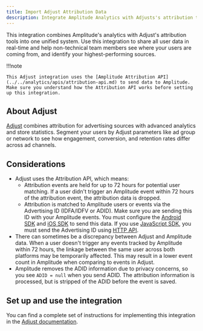 ```yaml
---
title: Import Adjust Attribution Data
description: Integrate Amplitude Analytics with Adjusts's attribution tools to see where users are coming from and which are your best-performing sources.
---
```


This integration combines Amplitude's analytics with Adjust's attribution tools into one unified system. Use this integration to share all user data in real-time and help non-technical team members see where your users are coming from, and identify your highest-performing sources.

!!!note

    This Adjust integration uses the [Amplitude Attribution API](../../analytics/apis/attribution-api.md) to send data to Amplitude. Make sure you understand how the Attribution API works before setting up this integration.

## About Adjust

[Adjust](https://www.adjust.com/) combines attribution for advertising sources with advanced analytics and store statistics. Segment your users by Adjust parameters like ad group or network to see how engagement, conversion, and retention rates differ across ad channels.

## Considerations

- Adjust uses the Attribution API, which means:
    - Attribution events are held for up to 72 hours for potential user matching. If a user didn't trigger an Amplitude event within 72 hours of the attribution event, the attribution data is dropped.
    - Attribution is matched to Amplitude users or events via the Advertising ID (IDFA/IDFV or ADID). Make sure you are sending this ID with your Amplitude events. You must configure the [Android SDK](../../sdks/android) and [iOS SDK](../../sdks/ios) to send this data. If you use [JavaScript SDK](../../sdks/javascript), you must send the Advertising ID using [HTTP API](../../../analytics/apis/http-v2-api).
- There can sometimes be a discrepancy between Adjust and Amplitude data. When a user doesn't trigger any events tracked by Amplitude within 72 hours, the linkage between the same user across both platforms may be temporarily affected. This may result in a lower event count in Amplitude when comparing to events in Adjust.
- Amplitude removes the ADID information due to privacy concerns, so you see `ADID = null` when you send ADID. The attribution information is processed, but is stripped of the ADID before the event is saved.

## Set up and use the integration

<!-- markdown-link-check-disable -->
You can find a complete set of instructions for implementing this integration in the [Adjust documentation](https://help.adjust.com/en/integrated-partners/amplitude).
